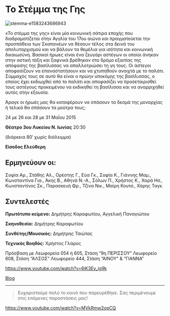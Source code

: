 # Το Στέμμα της Γης

![stemma-e1583243686943](https://github.com/theatrikiopa/theatrikiopa.eu/assets/16403754/0b14930c-1335-425e-8446-364a90c9177e)

«Το στέμμα της γης» είναι μία κοινωνική σάτιρα εποχής που διαδραματίζεται στην Αγγλία του 17ου αιώνα και πραγματεύεται την προσπάθεια των Σκαπανέων να θέσουν τέλος στα δεινά του απολυταρχισμού και να βάλουν τα θεμέλια για ισότητα και κοινωνική δικαιωσύνη. Βασικοί ήρωες είναι ένα ζευγάρι αστέγων οι οποίοι άνηκαν στην αστική τάξη και ξαφνικά βρέθηκαν στο δρόμο εξαιτίας της απόφασης της βασίλισσας να απαλλοτριώσει τη γη τους. Οι άστεγοι αποφασίζουν να επαναστατήσουν και να χτυπηθούν ανοιχτά με το παλάτι. Σύμμαχός τους σε αυτό θα είναι ο πρώην υποκόμης της βασίλισσας, ο οποίος έχει εκδιωχθεί από το παλάτι και αποφασίζει να προσεταιρισθεί τους αστέγους προκειμένου να εκδικηθεί τη βασίλισσα και να αναρριχηθεί αυτός στην εξουσία.

Άραγε οι ήρωές μας θα καταφέρουν να σπάσουν τα δεσμά της μοναρχίας ή τελικά θα σπάσουν τα μούτρα τους;

24 με 26 και 28 με 31 Μαΐου 2015

**Θέατρο 3ου Λυκείου Ν. Ιωνίας** 20:30

(διάρκεια 80′ χωρίς διάλειμμα)

**Είσοδος Ελεύθερη**

## Ερμηνεύουν οι:
Σοφία Αρ., Στάθης Αλ., Ορέστης Γ., Εύα Γκ., Σοφία Κ., Γιάννης Μαμ., Κωνσταντίνα Για., Άκης Β., Αθηνά Ν.-Α., Σόλων Π., Χρήστος Κ., Χαρά Ησ., Κωνσταντίνος Σκ., Παρασκευή Φρ., Τζίνα Νικ., Μαίρη Κουτσ., Χάρης Ταγκ.

## Συντελεστές
**Πρωτότυπο κείμενο:** Δημήτρης Καραφωτίου, Αγγελική Παναγιώτου

**Σκηνοθεσία:** Δημήτρης Καραφωτίου

**Συνθέτης/Μουσικός:** Δημήτρης Τσιώτας

**Τεχνικός Βοηθός:** Χρήστος Γλάρος

Πρόσβαση με
Λεωφορεία 054 ή 605, Στάση “9η ΠΕΡΙΣΣΟΥ”
Λεωφορείο 608, Στάση “ΑΛΣΟΣ”
Λεωφορείο 444, Στάση “ΑΙΝΟΥ” & “ΓΙΑΝΝΑ”

https://www.youtube.com/watch?v=6iK3Ey_ig9k

[Blog](http://earthcrowntheatre.blogspot.gr/)

***
> Ευχαριστούμε πολύ το κοινό που παρευρέθηκε.
> Σας περιμένουμε στις επόμενες παραστάσεις μας!

https://www.youtube.com/watch?v=MVkRmw2opCQ

